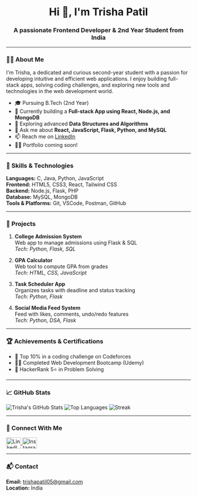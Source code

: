 <h1 align="center">Hi 👋, I'm Trisha Patil</h1>
<h3 align="center">A passionate Frontend Developer & 2nd Year Student from India</h3>

---

### 👩‍💻 About Me
I'm Trisha, a dedicated and curious second-year student with a passion for developing intuitive and efficient web applications. I enjoy building full-stack apps, solving coding challenges, and exploring new tools and technologies in the web development world.

- 🎓 Pursuing B.Tech (2nd Year)  
- 🔭 Currently building a **Full-stack App using React, Node.js, and MongoDB**  
- 🌱 Exploring advanced **Data Structures and Algorithms**  
- 💬 Ask me about **React, JavaScript, Flask, Python, and MySQL**  
- 📫 Reach me on [LinkedIn](https://www.linkedin.com/in/trisha-patil-629ab3300)  
- 🧑‍💻 Portfolio coming soon!

---

### 🧠 Skills & Technologies

**Languages:** C, Java, Python, JavaScript  
**Frontend:** HTML5, CSS3, React, Tailwind CSS  
**Backend:** Node.js, Flask, PHP  
**Database:** MySQL, MongoDB  
**Tools & Platforms:** Git, VSCode, Postman, GitHub

---

### 📌 Projects

1. **College Admission System**  
   Web app to manage admissions using Flask & SQL  
   _Tech: Python, Flask, SQL_

2. **GPA Calculator**  
   Web tool to compute GPA from grades  
   _Tech: HTML, CSS, JavaScript_

3. **Task Scheduler App**  
   Organizes tasks with deadline and status tracking  
   _Tech: Python, Flask_

4. **Social Media Feed System**  
   Feed with likes, comments, undo/redo features  
   _Tech: Python, DSA, Flask_

---

### 🏆 Achievements & Certifications
- 🥇 Top 10% in a coding challenge on Codeforces  
- 🧑‍🎓 Completed Web Development Bootcamp (Udemy)  
- 🧾 HackerRank 5⭐ in Problem Solving  

---

### 📈 GitHub Stats

![Trisha's GitHub Stats](https://github-readme-stats.vercel.app/api?username=trisha0510&show_icons=true&count_private=true&theme=default)
![Top Languages](https://github-readme-stats.vercel.app/api/top-langs/?username=trisha0510&layout=compact&theme=default)
![Streak](https://github-readme-streak-stats.herokuapp.com/?user=trisha0510&theme=default)

---

### 🤝 Connect With Me

<p>
  <a href="https://www.linkedin.com/in/trisha-patil-629ab3300" target="_blank">
    <img align="center" src="https://raw.githubusercontent.com/rahuldkjain/github-profile-readme-generator/master/src/images/icons/Social/linked-in.svg" alt="LinkedIn" height="30" width="40" />
  </a>
  <a href="https://instagram.com/trisha_p_05" target="_blank">
    <img align="center" src="https://raw.githubusercontent.com/rahuldkjain/github-profile-readme-generator/master/src/images/icons/Social/instagram.svg" alt="Instagram" height="30" width="40" />
  </a>
</p>

---

### 📬 Contact

**Email:** trishapatil05@gmail.com  
**Location:** India  
